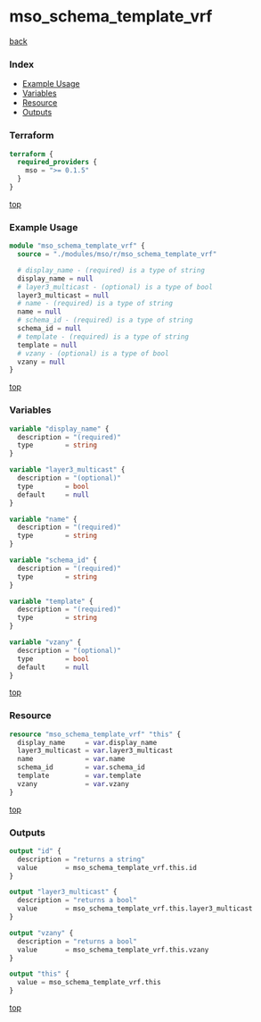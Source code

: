# mso_schema_template_vrf

[back](../mso.md)

### Index

- [Example Usage](#example-usage)
- [Variables](#variables)
- [Resource](#resource)
- [Outputs](#outputs)

### Terraform

```terraform
terraform {
  required_providers {
    mso = ">= 0.1.5"
  }
}
```

[top](#index)

### Example Usage

```terraform
module "mso_schema_template_vrf" {
  source = "./modules/mso/r/mso_schema_template_vrf"

  # display_name - (required) is a type of string
  display_name = null
  # layer3_multicast - (optional) is a type of bool
  layer3_multicast = null
  # name - (required) is a type of string
  name = null
  # schema_id - (required) is a type of string
  schema_id = null
  # template - (required) is a type of string
  template = null
  # vzany - (optional) is a type of bool
  vzany = null
}
```

[top](#index)

### Variables

```terraform
variable "display_name" {
  description = "(required)"
  type        = string
}

variable "layer3_multicast" {
  description = "(optional)"
  type        = bool
  default     = null
}

variable "name" {
  description = "(required)"
  type        = string
}

variable "schema_id" {
  description = "(required)"
  type        = string
}

variable "template" {
  description = "(required)"
  type        = string
}

variable "vzany" {
  description = "(optional)"
  type        = bool
  default     = null
}
```

[top](#index)

### Resource

```terraform
resource "mso_schema_template_vrf" "this" {
  display_name     = var.display_name
  layer3_multicast = var.layer3_multicast
  name             = var.name
  schema_id        = var.schema_id
  template         = var.template
  vzany            = var.vzany
}
```

[top](#index)

### Outputs

```terraform
output "id" {
  description = "returns a string"
  value       = mso_schema_template_vrf.this.id
}

output "layer3_multicast" {
  description = "returns a bool"
  value       = mso_schema_template_vrf.this.layer3_multicast
}

output "vzany" {
  description = "returns a bool"
  value       = mso_schema_template_vrf.this.vzany
}

output "this" {
  value = mso_schema_template_vrf.this
}
```

[top](#index)